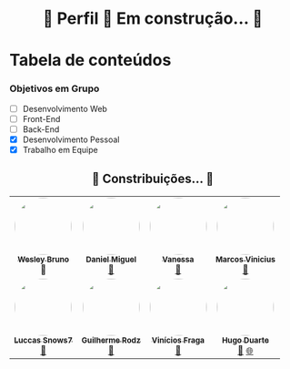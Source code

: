 <h1 align="center"> 
	🚧  Perfil 🚀 Em construção...  🚧
</h1>

Tabela de conteúdos
=================
<!--ts-->
  ### Objetivos em Grupo

- [ ] Desenvolvimento Web
- [ ] Front-End
- [ ] Back-End
- [x] Desenvolvimento Pessoal
- [x] Trabalho em Equipe
<!--te-->

<h2 align="center"> 
	🚀 Constribuições...  🚧
</h2>
<table>
  <tr>
    <td align="center"><a href="https://github.com/weskbru"><img style="border-radius: 50%;" src="https://avatars.githubusercontent.com/u/84283440?v=4" width="100px;" alt=""/><br /><sub><b>Wesley Bruno</b></sub></a><br /><a title="Desenvolvedor">🚀</a></td>
    <td align="center"><a href="https://github.com/daniel-miguel3003"><img style="border-radius: 50%;" src="https://avatars.githubusercontent.com/u/103386708?v=4" width="100px;" alt=""/><br /><sub><b>Daniel Miguel</b></sub></a><br /><a href="https://github.com/daniel-miguel3003" title="Desenvolvedor">🚀</a></td>
    <td align="center"><a href="https://github.com/Serpa153"><img style="border-radius: 50%;" src="https://avatars.githubusercontent.com/u/121724304?v=4" width="100px;" alt=""/><br /><sub><b>Vanessa</b></sub></a><br /><a href="https://github.com/Serpa153" title="Desenvolvedora">🚀</a></td>
    <td align="center"><a href="https://github.com/marcosviniciussb"><img style="border-radius: 50%;" src="https://avatars.githubusercontent.com/u/133262365?v=4" width="100px;" alt=""/><br /><sub><b>Marcos Vinicius</b></sub></a><br /><a href="https://github.com/marcosviniciussb" title="Desenvolvedor">🚀</a></td>
  </tr>
  <tr>
    <td align="center"><a href="https://github.com/Luccas-Snows7"><img style="border-radius: 50%;" src="https://avatars.githubusercontent.com/u/133277493?v=4" width="100px;" alt=""/><br /><sub><b>Luccas Snows7</b></sub></a><br /><a href="https://github.com/Luccas-Snows7" title="Desenvolvedor">🚀</a></td>
    <td align="center"><a href="https://rocketseat.com.br"><img style="border-radius: 50%;" src="https://avatars0.githubusercontent.com/u/10366880?s=460&u=59e93e1752e9d2ece4b7d8e129d60caba9c94207&v=4" width="100px;" alt=""/><br /><sub><b>Guilherme Rodz</b></sub></a><br /><a href="https://rocketseat.com.br/" title="Rocketseat">🚀</a></td>
    <td align="center"><a href="https://rocketseat.com.br"><img style="border-radius: 50%;" src="https://avatars2.githubusercontent.com/u/37725197?s=460&u=446439436524c37f66e41f35b607dbb70358d5e4&v=4" width="100px;" alt=""/><br /><sub><b>Vinícios Fraga</b></sub></a><br /><a href="https://rocketseat.com.br/" title="Rocketseat">🚀</a></td>
    <td align="center"><a href="https://rocketseat.com.br"><img style="border-radius: 50%;" src="https://avatars3.githubusercontent.com/u/26551306?s=460&u=18446655ccae6c2a29eb177a104ecf32f029aa3a&v=4" width="100px;" alt=""/><br /><sub><b>Hugo Duarte</b></sub></a><br /><a href="https://rocketseat.com.br/" title="Rocketseat">🚀</a>  <a href="https://blog.rocketseat.com.br/" title="Blog">🌐</a></td>
  </tr>
</table>
